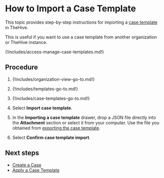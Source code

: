 # How to Import a Case Template

This topic provides step-by-step instructions for importing a [case template](about-case-templates.md) in TheHive.

This is useful if you want to use a case template from another organization or TheHive instance.

{!includes/access-manage-case-templates.md!}

## Procedure

1. {!includes/organization-view-go-to.md!}

2. {!includes/templates-go-to.md!}

3. {!includes/case-templates-go-to.md!}

4. Select **Import case template**.

5. In the **Importing a case template** drawer, drop a JSON file directly into the **Attachment** section or select it from your computer. Use the file you obtained from [exporting the case template](export-a-case-template.md).

6. Select **Confirm case template import**.

## Next steps

* [Create a Case](../../../../analyst-corner/cases/create-a-new-case.md)
* [Apply a Case Template](../../../../analyst-corner/cases/apply-a-case-template.md)